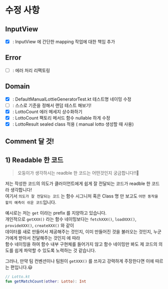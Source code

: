 # 수정 사항


## InputView
- [x] : InputView 에 간단한 mapping 작업에 대한 책임 추가

## Error  

- [ ] : 에러 처리 리팩토링

## Domain  
- [x] : DefaultManualLottieGeneratorTest.kt 테스트명 네이밍 수정  
- [ ] : 스스로 기준을 정해서 랜덤 테스트 해보기!
- [x] : LottoCount 에러 메세지 상수화하기
- [x] : LottoCount 팩토리 메서드 함수 nullable 하게 수정
- [x] : LottoResult sealed class 적용 ( manual lotto 생성할 때 사용)  
## Comment 달 것!

## 1) Readable 한 코드 
> 오둥이가 생각하시는 readble 한 코드는 어떤것인지 궁금합니다!!🤔  

저는 작성한 코드의 의도가 클러이언트에게 쉽게 잘 전달되는 코드가 readble 한 코드라 생각합니다!  
여기서 `의도가 잘 전달되는 코드` 는 함수 시그니처 혹은 Class 명 만 보고도 `어떤 동작을 할지 예측이 쉬운 코드`입니다.  

 예시로는 저는 `get` 이라는 prefix 를 지양하고 있습니다.  
개인적으로 `getXXX()` 라는 함수 네이밍보다는 `fetchXXX()`, `loadXXX()`, `provideXXX()`, `createXXX()` 와 같이  
데이터를 새로 만들어서 제공해주는 것인지, 이미 만들어진 것을 불러오는 것인지, 누군가에게 받아서 전달해주는 것인지 에 따라  
함수 네이밍을 하여 함수 내부 구현체를 들어가지 않고 함수 네이밍만 봐도 제 코드의 의도를 쉽게 파악할 수 있도록 노력하는 것 같습니다.  

그러나, 만약 팀 컨벤션이나 팀원이 `getXXX()` 를 쓰자고 강력하게 주장한다면 이에 따르는 편입니다.😃   
```kotlin  
// Lotto.kt
fun getMatchCount(other: Lotto): Int
```


